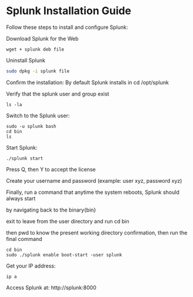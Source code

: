 # Splunk Installation Guide

Follow these steps to install and configure Splunk:

Download Splunk for the Web

```
wget + splunk deb file
```

Uninstall Splunk
   ```bash
   sudo dpkg -i splunk file
```

Confirm the installation:
By default Splunk installs in cd /opt/splunk


Verify that the splunk user and group exist
```
ls -la
```
Switch to the Splunk user:
```
sudo -u splunk bash
cd bin
ls
```
Start Splunk:
```
./splunk start
```

Press Q, then Y to accept the license

Create your username and password (example: user xyz, password xyz)

Finally, run a command that anytime the system reboots, Splunk should always start

by navigating back to the binary{bin}

exit to leave from the user directory and run cd bin

then pwd to know the present working directory confirmation,  then run the final command

```
cd bin
sudo ./splunk enable boot-start -user splunk
```

Get your IP address:
```
ip a
```
Access Splunk at: http://splunk:8000





